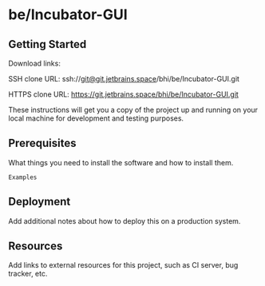 # be/Incubator-GUI



## Getting Started

Download links:

SSH clone URL: ssh://git@git.jetbrains.space/bhi/be/Incubator-GUI.git

HTTPS clone URL: https://git.jetbrains.space/bhi/be/Incubator-GUI.git



These instructions will get you a copy of the project up and running on your local machine for development and testing purposes.

## Prerequisites

What things you need to install the software and how to install them.

```
Examples
```

## Deployment

Add additional notes about how to deploy this on a production system.

## Resources

Add links to external resources for this project, such as CI server, bug tracker, etc.
